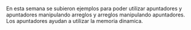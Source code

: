 En esta semana se subieron ejemplos para poder utilizar apuntadores y apuntadores manipulando arreglos y arreglos manipulando apuntadores.
Los apuntadores ayudan a utilizar la memoria dinamica.
